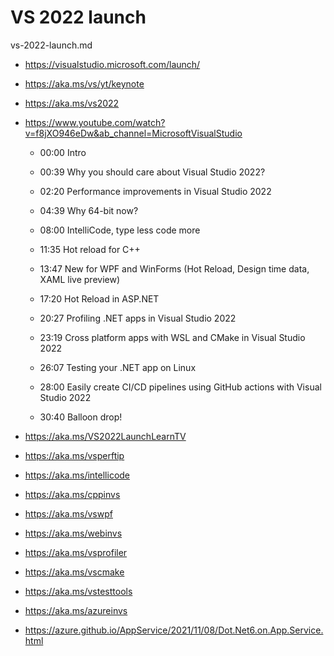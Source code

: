 # VS 2022 launch

vs-2022-launch.md

*   https://visualstudio.microsoft.com/launch/

*   https://aka.ms/vs/yt/keynote

*   https://aka.ms/vs2022

*   https://www.youtube.com/watch?v=f8jXO946eDw&ab_channel=MicrosoftVisualStudio

    *   00:00 Intro
    
    *   00:39 Why you should care about Visual Studio 2022?
    
    *   02:20 Performance improvements in Visual Studio 2022
    
    *   04:39 Why 64-bit now?
    
    *   08:00 IntelliCode, type less code more
    
    *   11:35 Hot reload for C++ 
    
    *   13:47 New for WPF and WinForms (Hot Reload, Design time data, XAML live preview)
    
    *   17:20 Hot Reload in ASP.NET
    
    *   20:27 Profiling .NET apps in Visual Studio 2022
    
    *   23:19 Cross platform apps with WSL and CMake in Visual Studio 2022
    
    *   26:07 Testing your .NET app on Linux
    
    *   28:00 Easily create CI/CD pipelines using GitHub actions with Visual Studio 2022
    
    *   30:40 Balloon drop!

*   https://aka.ms/VS2022LaunchLearnTV

*   https://aka.ms/vsperftip

*   https://aka.ms/intellicode

*   https://aka.ms/cppinvs

*   https://aka.ms/vswpf

*   https://aka.ms/webinvs

*   https://aka.ms/vsprofiler

*   https://aka.ms/vscmake 

*   https://aka.ms/vstesttools

*   https://aka.ms/azureinvs


*   https://azure.github.io/AppService/2021/11/08/Dot.Net6.on.App.Service.html